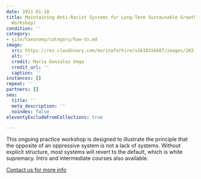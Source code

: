 ```yaml
---
date: 2021-01-10
title: Maintaining Anti-Racist Systems for Long-Term Sustainable Growth (Ongoing Practice
  Workshop)
condition: ''
category:
- site/taxonomy/category/how-to.md
image:
  src: https://res.cloudinary.com/marinaforhire/v1610316687/images/2021/01/Stuck_at_Home_-_Brainstorming_li66px.png
  alt: ''
  credit: Maria Gonzalez Vega
  credit_url: ''
  caption: ''
instances: []
repeat: ''
partners: []
seo:
  title: ''
  meta_description: ''
  noindex: false
eleventyExcludeFromCollections: true

---
```

This ongoing practice workshop is designed to illustrate the principle that the opposite of an oppressive system is not a lack of systems. Without explicit structure, most systems will revert to the default, which is white supremacy. Intro and intermediate courses also available.

[Contact us for more info](https://marinaforhire.com/contact/)
